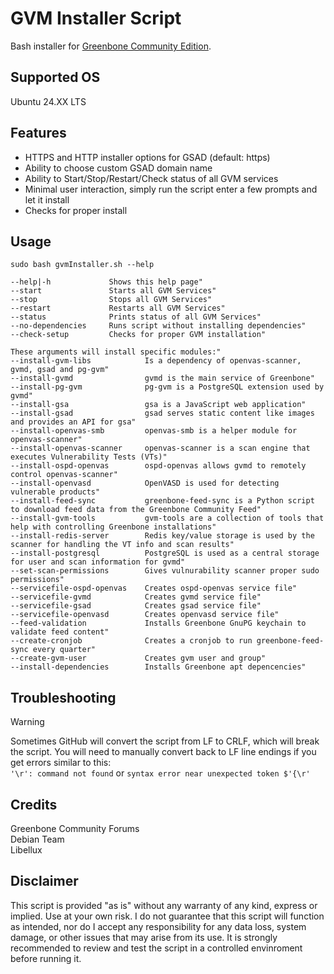 # GVM Installer Script
Bash installer for [Greenbone Community Edition](https://greenbone.github.io/docs/latest/22.4/source-build/index.html).

## Supported OS
Ubuntu 24.XX LTS

## Features
- HTTPS and HTTP installer options for GSAD (default: https)
- Ability to choose custom GSAD domain name
- Ability to Start/Stop/Restart/Check status of all GVM services
- Minimal user interaction, simply run the script enter a few prompts and let it install
- Checks for proper install

## Usage
`sudo bash gvmInstaller.sh --help`
```
--help|-h             Shows this help page"
--start               Starts all GVM Services"
--stop                Stops all GVM Services"
--restart             Restarts all GVM Services"
--status              Prints status of all GVM Services"
--no-dependencies     Runs script without installing dependencies"
--check-setup         Checks for proper GVM installation"

These arguments will install specific modules:"
--install-gvm-libs            Is a dependency of openvas-scanner, gvmd, gsad and pg-gvm"
--install-gvmd                gvmd is the main service of Greenbone"
--install-pg-gvm              pg-gvm is a PostgreSQL extension used by gvmd"
--install-gsa                 gsa is a JavaScript web application"
--install-gsad                gsad serves static content like images and provides an API for gsa"
--install-openvas-smb         openvas-smb is a helper module for openvas-scanner"
--install-openvas-scanner     openvas-scanner is a scan engine that executes Vulnerability Tests (VTs)"
--install-ospd-openvas        ospd-openvas allows gvmd to remotely control openvas-scanner"
--install-openvasd            OpenVASD is used for detecting vulnerable products"
--install-feed-sync           greenbone-feed-sync is a Python script to download feed data from the Greenbone Community Feed"
--install-gvm-tools           gvm-tools are a collection of tools that help with controlling Greenbone installations"
--install-redis-server        Redis key/value storage is used by the scanner for handling the VT info and scan results"
--install-postgresql          PostgreSQL is used as a central storage for user and scan information for gvmd"
--set-scan-permissions        Gives vulnurability scanner proper sudo permissions"
--servicefile-ospd-openvas    Creates ospd-openvas service file"
--servicefile-gvmd            Creates gvmd service file"
--servicefile-gsad            Creates gsad service file"
--servicefile-openvasd        Creates openvasd service file"
--feed-validation             Installs Greenbone GnuPG keychain to validate feed content"
--create-cronjob              Creates a cronjob to run greenbone-feed-sync every quarter"
--create-gvm-user             Creates gvm user and group"
--install-dependencies        Installs Greenbone apt depencencies"
```

## Troubleshooting
> [!WARNING]
> Sometimes GitHub will convert the script from LF to CRLF, which will break the script. You will need to manually convert back to LF line endings if you get errors similar to this: </br>
> `'\r': command not found` or `syntax error near unexpected token $'{\r'`


## Credits
Greenbone Community Forums</br>
Debian Team </br>
Libellux 

## Disclaimer
This script is provided "as is" without any warranty of any kind, express or implied. Use at your own risk. I do not guarantee that this script will function as intended, nor do I accept any responsibility for any data loss, system damage, or other issues that may arise from its use. It is strongly recommended to review and test the script in a controlled envinroment before running it.
